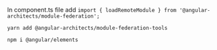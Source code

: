 In component.ts file add
`import { loadRemoteModule } from '@angular-architects/module-federation';`

`yarn add @angular-architects/module-federation-tools`


`npm i @angular/elements`